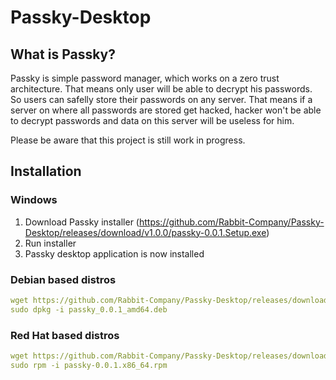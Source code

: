 # Passky-Desktop
## What is Passky?
Passky is simple password manager, which works on a zero trust architecture. That means only user will be able to decrypt his passwords. So users can safelly store their passwords on any server. That means if a server on where all passwords are stored get hacked, hacker won't be able to decrypt passwords and data on this server will be useless for him.

Please be aware that this project is still work in progress.

## Installation
### Windows
1. Download Passky installer (https://github.com/Rabbit-Company/Passky-Desktop/releases/download/v1.0.0/passky-0.0.1.Setup.exe)
2. Run installer
3. Passky desktop application is now installed
### Debian based distros
```yaml
wget https://github.com/Rabbit-Company/Passky-Desktop/releases/download/v1.0.0/passky_0.0.1_amd64.deb
sudo dpkg -i passky_0.0.1_amd64.deb
```
### Red Hat based distros
```yaml
wget https://github.com/Rabbit-Company/Passky-Desktop/releases/download/v1.0.0/passky-0.0.1.x86_64.rpm
sudo rpm -i passky-0.0.1.x86_64.rpm
```
